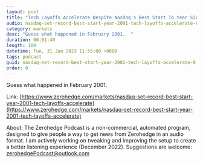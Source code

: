 ```yaml
---
layout: post
title: "Tech Layoffs Accelerate Despite Nasdaq's Best Start To Year Since 2001"
audio: nasdaq-set-record-best-start-year-2001-tech-layoffs-accelerate-0
category: markets
desc: "Guess what happened in February 2001.  "
duration: 00:01:40
length: 100
datetime: Tue, 31 Jan 2023 11:55:00 +0000
tags: podcast
guid: nasdaq-set-record-best-start-year-2001-tech-layoffs-accelerate-0
order: 0
---
```

Guess what happened in February 2001.  

Link: [https://www.zerohedge.com/markets/nasdaq-set-record-best-start-year-2001-tech-layoffs-accelerate](https://www.zerohedge.com/markets/nasdaq-set-record-best-start-year-2001-tech-layoffs-accelerate)

About: The Zerohedge Podcast is a non-commercial, automated program, designed to give people a way to get news from Zerohedge in an audio format.  I am actively working on tweaking and improving the setup to create a better listening experience (December 2022).  Suggestions are welcome: [zerohedgePodcast@outlook.com](mailto:zerohedgePodcast@outlook.com)